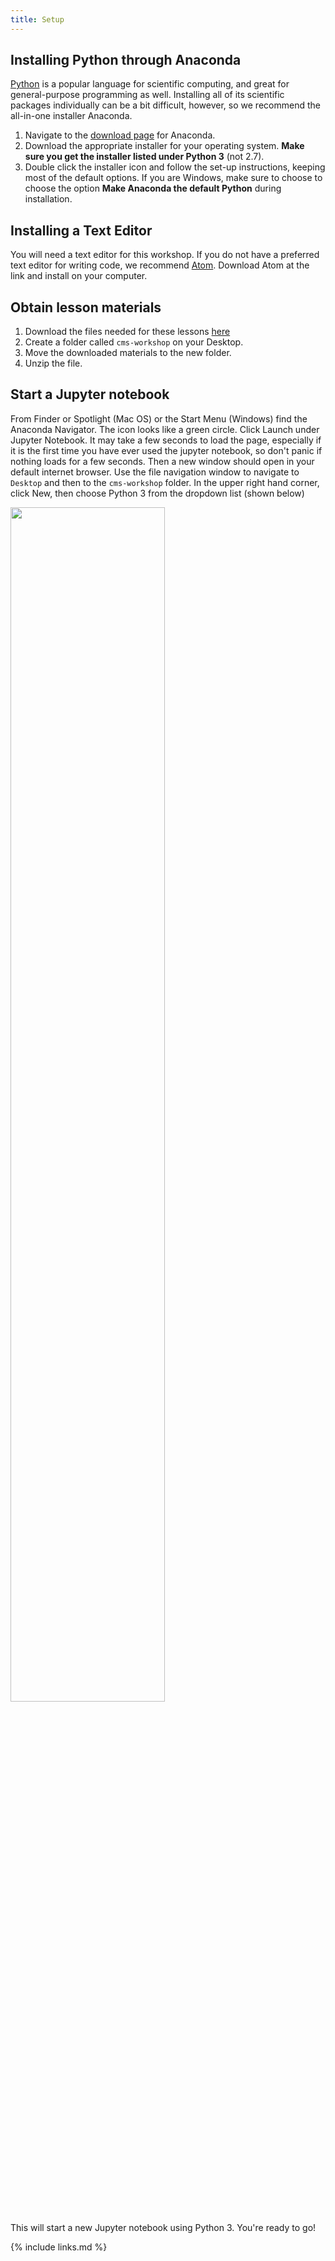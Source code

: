 ```yaml
---
title: Setup
---
```

## Installing Python through Anaconda
[Python](https://python.org/) is a popular language for scientific computing, and great for general-purpose programming as well. Installing all of its scientific packages individually can be a bit difficult, however, so we recommend the all-in-one installer Anaconda.

1. Navigate to the [download page](https://www.anaconda.com/products/individual) for Anaconda.
2. Download the appropriate installer for your operating system. **Make sure you get the installer listed under Python 3** (not 2.7).
3. Double click the installer icon and follow the set-up instructions, keeping most of the default options. If you are Windows, make sure to choose to choose the option **Make Anaconda the default Python** during installation.

## Installing a Text Editor

You will need a text editor for this workshop. If you do not have a preferred text editor for writing code, we recommend [Atom](https://atom.io). Download Atom at the link and install on your computer.

## Obtain lesson materials
1. Download the files needed for these lessons [here](./data/data.zip)
2. Create a folder called `cms-workshop` on your Desktop.
3. Move the downloaded materials to the new folder.
4. Unzip the file.  

## Start a Jupyter notebook
From Finder or Spotlight (Mac OS) or the Start Menu (Windows) find the Anaconda Navigator.  The icon looks like a green circle.  Click Launch under Jupyter Notebook.  It may take a few seconds to load the page, especially if it is the first time you have ever used the jupyter notebook, so don't panic if nothing loads for a few seconds.  Then a new window should open in your default internet browser. Use the file navigation window to navigate to `Desktop` and then to the `cms-workshop` folder.  In the upper right hand corner, click New, then choose Python 3 from the dropdown list (shown below)

<img src="fig/setup_fig1.png" width="70%">

This will start a new Jupyter notebook using Python 3. You're ready to go!


{% include links.md %}
